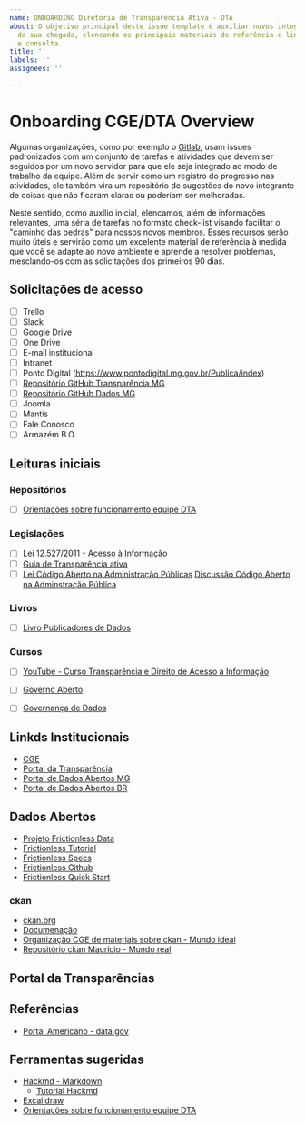 ```yaml
---
name: ONBOARDING Diretoria de Transparência Ativa - DTA
about: O objetivo principal deste issue template é auxiliar novos integrantes da DTA   quando
  da sua chegada, elencando os principais materiais de referência e links para   pesquisa
  e consulta.
title: ''
labels: ''
assignees: ''

---
```


# Onboarding CGE/DTA Overview

Algumas organizações, como por exemplo o [Gitlab](https://gitlab.com/gitlab-data/analytics/-/blob/master/.gitlab/issue_templates/Data%20Onboarding.md), usam issues padronizados com um conjunto de tarefas e atividades que devem ser seguidos por um novo servidor para que ele seja integrado ao modo de trabalho da equipe. Além de servir como um registro do progresso nas atividades, ele também vira um repositório de sugestões do novo integrante de coisas que não ficaram claras ou poderiam ser melhoradas.

Neste sentido, como auxílio inicial, elencamos, além de informações relevantes, uma séria de tarefas no formato check-list visando facilitar o "caminho das pedras" para nossos novos membros. Esses recursos serão muito úteis e servirão como um excelente material de referência à medida que você se adapte ao novo ambiente e aprende a resolver problemas, mesclando-os com as solicitações dos primeiros 90 dias.

## Solicitações de acesso
- [ ] Trello 
- [ ] Slack
- [ ] Google Drive
- [ ] One Drive
- [ ] E-mail institucional
- [ ] Intranet 
- [ ] Ponto Digital (https://www.pontodigital.mg.gov.br/Publica/index)
- [ ] [Repositório GitHub Transparência MG](https://github.com/transparencia-mg/)
- [ ] [Repositório GitHub Dados MG](https://github.com/dados-mg)
- [ ] Joomla
- [ ] Mantis
- [ ] Fale Conosco
- [ ] Armazém B.O.

## Leituras iniciais
### Repositórios
- [ ] [Orientações sobre funcionamento equipe DTA](https://github.com/transparencia-mg/handbook)
### Legislações
- [ ] [Lei 12.527/2011 - Acesso à Informação](http://www.planalto.gov.br/ccivil_03/_ato2011-2014/2011/lei/l12527.htm)
- [ ] [Guia de Transparência ativa](https://www.cge.mg.gov.br/noticias-artigos/777-participe-da-consulta-publica-sobre-o-guia-de-transparencia-ativa)
- [ ] [Lei Código Aberto na Administração Públicas](
https://www.in.gov.br/en/web/dou/-/lei-n-14.063-de-23-de-setembro-de-2020-279185931)
[Discussão Código Aberto na Adminstração Pública](https://forum.softwarepublico.org/t/medida-provisoria-determina-que-softwares-no-governo-usem-licencas-de-codigo-aberto/96)
### Livros
- [ ] [Livro Publicadores de Dados](https://www.ok.org.br/publicacoes/)
### Cursos
- [ ] [YouTube - Curso Transparência e Direito de Acesso à Informação](https://www.youtube.com/playlist?list=PLU90JTu_sKGP21EaupyOOswkfu2BWkXQD)
- [ ] [Governo Aberto](https://www.escolavirtual.gov.br/curso/140)
- [ ] [Governança de Dados](https://www.escolavirtual.gov.br/curso/270)


## Linkds Institucionais
* [CGE](https://www.cge.mg.gov.br/)
* [Portal da Transparência](https://www.cge.mg.gov.br/)
* [Portal de Dados Abertos MG](http://dados.mg.gov.br/)
* [Portal de Dados Abertos BR](https://dados.gov.br/)

## Dados Abertos
* [Projeto Frictionless Data](https://frictionlessdata.io/)
* [Frictionless Tutorial](https://frictionlessdata.io/guide/#introduction)
* [Frictionless Specs](https://specs.frictionlessdata.io/)
* [Frictionless Github](https://github.com/frictionlessdata/frictionless-py)
* [Frictionless Quick Start](https://framework.frictionlessdata.io/docs/guides/quick-start/)

### ckan
* [ckan.org](https://ckan.org/)
* [Documenação](https://docs.ckan.org/en/2.9/contents.html)
* [Organização CGE de materiais sobre ckan - Mundo ideal]( https://github.com/dados-mg/dpkgckan)
* [Repositório ckan Maurício - Mundo real](https://github.com/mauriciocge/appCkan)

## Portal da Transparências

## Referências
- [Portal Americano - data.gov](https://resources.data.gov/resources/dcat-us/)

## Ferramentas sugeridas
* [Hackmd - Markdown](https://hackmd.io/)
    * [Tutorial Hackmd](https://hackmd.io/c/tutorials/%2Fs%2Flink-with-github)
* [Excalidraw](https://excalidraw.com/)
* [Orientações sobre funcionamento equipe DTA](https://github.com/transparencia-mg/handbook)
